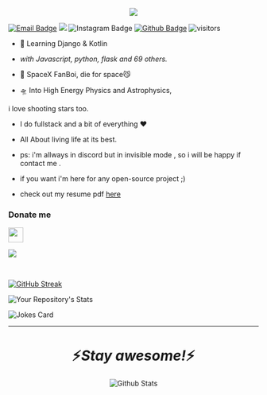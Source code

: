 <p align="center">
  <!-- Typing SVG by DenverCoder1 - https://github.com/DenverCoder1/readme-typing-svg -->
  <a href="https://github.com/DenverCoder1/readme-typing-svg">
    <img src="https://readme-typing-svg.demolab.com/?lines=android%20and%20web%20developer;lifetime%20learner;2%2B%20years%20of%20coding%20experience;Always%20learning%20new%20things&font=Fira%20Code&center=true&width=440&height=45&color=f75c7e&vCenter=true&pause=1000&size=22" /></a>
</p>


[![Email Badge](https://img.shields.io/badge/-Email-c14438?style=flat-square&logo=Gmail&logoColor=white&link=mailto:art.1387.na@gmail.com)](mailto:art.1387.na@gmail.com)
![](https://dcbadge.vercel.app/api/shield/1010448380280983552?style=flat&theme=compact=true?theme=default)
![Instagram Badge](https://img.shields.io/badge/-Instagram-purple?style=flat&logo=instagram&logoColor=white&link=https://instagram.com/artin.navidgoli/)
[![Github Badge](https://img.shields.io/badge/-Github-232323?style=flat-square&logo=Github&logoColor=white&link=https://space.bilibili.com/7708412)](https://github.com/Artinnavidgoli)
![visitors](https://visitor-badge.laobi.icu/badge?page_id=Artinnavidgoli)

 
 - 🥀 Learning Django & Kotlin
 
 - <i>with Javascript, python, flask and 69 others.</i>
   
 - 🔭 SpaceX FanBoi, die for space😼

 - 🛸 Into High Energy Physics and Astrophysics, 
 
 i love shooting stars too.
 
 - I do fullstack and a bit of everything :heart:
 
 - All About living life at its best.
 
 - ps: i'm allways in discord but in invisible mode , so i will be happy if contact me . 
 
 - if you want i'm here for any open-source project ;)

 - check out my resume pdf [here](https://github.com/Artinnavidgoli/resumesite)

### Donate me

<a href="https://www.coffeebede.com/time.to.code.with.me">
  <img src="https://img.shields.io/badge/buy me a coffee-darkgreen.svg?&style=for-the-badge&logo=buymeacoffee&logoColor=white" height=30>
</a>


<p align="left" >
<a href="https://github.com/anuraghazra/github-readme-stats"> 
    <img  src="https://github-readme-stats.vercel.app/api?username=Artinnavidgoli&&show_icons=true&theme=radical"/>
  </a>

</p>

<br />

[![GitHub Streak](https://streak-stats.demolab.com?user=Artinnavidgoli&theme=dark&mode=weekly&fire=DD2727&dates=DD0DBE&border=0F0FDD)](https://git.io/streak-stats)


![Your Repository's Stats](https://github-readme-stats.vercel.app/api/top-langs/?username=Artinnavidgoli&theme=blue-green)


![Jokes Card](https://readme-jokes.vercel.app/api)


****

<h1 align='center'>⚡️<i>Stay awesome!</i>⚡️</h1>

<p align="center">
        <img src="https://raw.githubusercontent.com/mayhemantt/mayhemantt/Update/svg/Bottom.svg" alt="Github Stats" />
</p>

